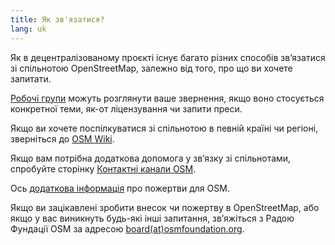 ```yaml
---
title: Як зв'язатися?
lang: uk
---
```


Як в децентралізованому проєкті існує багато різних способів зв’язатися зі спільнотою OpenStreetMap, залежно від того, про що ви хочете запитати.

[Робочі групи](about-osm-community/working-groups/) можуть розглянути ваше звернення, якщо воно стосується конкретної теми, як-от ліцензування чи запити преси.

Якщо ви хочете поспілкуватися зі спільнотою в певній країні чи регіоні, зверніться до [OSM Wiki](https://wiki.openstreetmap.org).

Якщо вам потрібна додаткова допомога у зв’язку зі спільнотами, спробуйте сторінку [Контактні канали OSM](https://wiki.openstreetmap.org/wiki/Contact_channels).

Ось [додаткова інформація](about-osm-community/donate-to-osm/) про пожертви для OSM.

Якщо ви зацікавлені зробити внесок чи пожертву в OpenStreetMap, або якщо у вас виникнуть будь-які інші запитання, зв’яжіться з Радою Фундації OSM за адресою [board(at)osmfoundation.org](mailto:board@osmfoundation.org).
